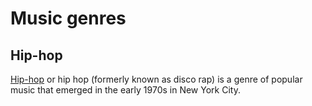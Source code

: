 # Music genres

## Hip-hop

[Hip-hop](https://en.wikipedia.org/wiki/Hip-hop) or hip hop (formerly known as disco rap) is a genre of popular music that emerged in the early 1970s in New York City. 